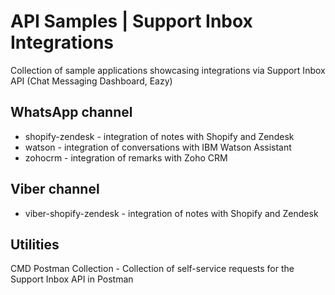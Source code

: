 # API Samples | Support Inbox Integrations

Collection of sample applications showcasing integrations via Support Inbox API (Chat Messaging Dashboard, Eazy)

## WhatsApp channel

- shopify-zendesk - integration of notes with Shopify and Zendesk
- watson - integration of conversations with IBM Watson Assistant
- zohocrm - integration of remarks with Zoho CRM

## Viber channel

- viber-shopify-zendesk - integration of notes with Shopify and Zendesk

## Utilities

CMD Postman Collection - Collection of self-service requests for the Support Inbox API in Postman

